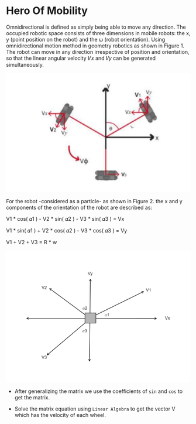 # Hero Of Mobility

Omnidirectional is defined as simply being able to move 
any direction. The occupied robotic space consists of three 
dimensions in mobile robots: the x, y (point position on the 
robot) and the ω (robot orientation). Using 
omnidirectional motion method in geometry robotics as 
shown in Figure 1. The robot can move in any direction 
irrespective of position and orientation, so that the linear 
angular velocity 𝑉𝑥 and 𝑉𝑦 can be generated simultaneously. 

![The omnidirectional three-wheel](imgs/img_01.png)

For the robot -considered as a particle- as shown in Figure 2. the x and y components of 
the orientation of the robot are described as:

V1 * cos( 𝛼1 ) - V2 * sin( 𝛼2 ) - V3 * sin( 𝛼3 ) = Vx

V1 * sin( 𝛼1 ) + V2 * cos( 𝛼2 ) - V3 * cos( 𝛼3 ) = Vy

V1              +       V2        +         V3      = R * w

![Factorize the Velocities](imgs/img_02.png)

- After generalizing the matrix we use the coefficients of `sin` and `cos` to get the matrix.

- Solve the matrix equation using `Linear Algebra` to get the vector V which has the velocity of each wheel.
